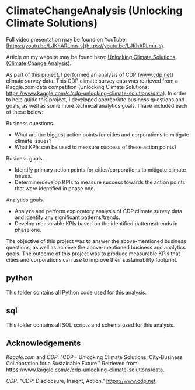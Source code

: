 # ClimateChangeAnalysis (Unlocking Climate Solutions)
Full video presentation may be found on YouTube: [https://youtu.be/LJKhARLmn-s](https://youtu.be/LJKhARLmn-s).

Article on my website may be found here: [Unlocking Climate Solutions (Climate Change Analysis)](https://erickmccollum.com/2021/11/11/climate-change-analysis.html).

As part of this project, I performed an analysis of CDP (www.cdp.net) climate survey data. This CDP climate survey data was retrieved from a Kaggle.com data competition (Unlocking Climate Solutions: https://www.kaggle.com/c/cdp-unlocking-climate-solutions/data). In order to help guide this project, I developed appropriate business questions and goals, as well as some more technical analytics goals. I have included each of these below: 

Business questions.
-	What are the biggest action points for cities and corporations to mitigate climate issues? 
-	What KPIs can be used to measure success of these action points? 

Business goals.
-	Identify primary action points for cities/corporations to mitigate climate issues.
-	Determine/develop KPIs to measure success towards the action points that were identified in phase one.

Analytics goals.
-	Analyze and perform exploratory analysis of CDP climate survey data and identify any significant patterns/trends.
-	Develop measurable KPIs based on the identified patterns/trends in phase one.

The objective of this project was to answer the above-mentioned business questions, as well as achieve the above-mentioned business and analytics goals. The outcome of this project was to produce measurable KPIs that cities and corporations can use to improve their sustainability footprint.

## python
This folder contains all Python code used for this analysis.

## sql
This folder contains all SQL scripts and schema used for this analysis.

## Acknowledgements
*Kaggle.com* and *CDP*. "CDP - Unlocking Climate Solutions: City-Business Collaboration for a Sustainable Future." Retrieved from: https://www.kaggle.com/c/cdp-unlocking-climate-solutions/data. 

*CDP*. "CDP: Disclocsure, Insight, Action." https://www.cdp.net. 